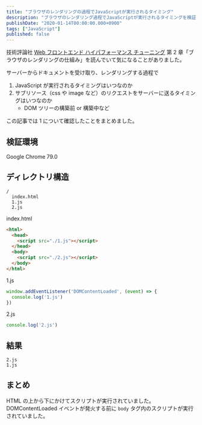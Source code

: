 ```yaml
---
title: "ブラウザのレンダリングの過程でJavaScriptが実行されるタイミング"
description: "ブラウザのレンダリング過程でJavaScriptが実行されるタイミングを検証しました。HTMLを上から順にスクリプトが実行されることを確認しました。"
publishDate: "2020-01-14T00:00:00.000+0900"
tags: ["JavaScript"]
published: false
---
```


技術評論社 [Web フロントエンド ハイパフォーマンス チューニング](https://gihyo.jp/book/2017/978-4-7741-8967-3) 第 2 章「ブラウザのレンダリングの仕組み」を読んでいて気になることがありました。

サーバーからドキュメントを受け取り、レンダリングする過程で

1. JavaScript が実行されるタイミングはいつなのか
2. サブリソース（css や image など）のリクエストをサーバーに送るタイミングはいつなのか
   - DOM ツリーの構築前 or 構築中など

この記事では 1 について確認したことをまとめました。

## 検証環境

Google Chrome 79.0

## ディレクトリ構造

```
/
  index.html
  1.js
  2.js
```

index.html

```html
<html>
  <head>
    <script src="./1.js"></script>
  </head>
  <body>
    <script src="./2.js"></script>
  </body>
</html>
```

1.js

```js
window.addEventListener('DOMContentLoaded', (event) => {
  console.log('1.js')
})
```

2.js

```js
console.log('2.js')
```

## 結果

```
2.js
1.js
```

## まとめ

HTML の上から下にかけてスクリプトが実行されていました。DOMContentLoaded イベントが発火する前に `body` タグ内のスクリプトが実行されていました。
